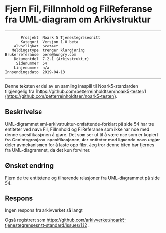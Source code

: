 Fjern Fil, FilInnhold og FilReferanse fra UML-diagram om Arkivstruktur
======================================================================

 ------------------  ---------------------------------
           Prosjekt  Noark 5 Tjenestegresesnitt
           Kategori  Versjon 1.0 beta
        Alvorlighet  protest
       Meldingstype  trenger klargjøring
    Brukerreferanse  pere@hungry.com
        Dokumentdel  7.2.1 (Arkivstruktur)
         Sidenummer  54
        Linjenummer  n/a
    Innsendingsdato  2019-04-13
 ------------------  ---------------------------------

Denne teksten er del av en samling innspill til Noark5-standarden
tilgjengelig fra [https://github.com/petterreinholdtsen/noark5-tester/](https://github.com/petterreinholdtsen/noark5-tester/).

Beskrivelse
-----------

UML-digrammet uml-arkivstruktur-omfattende-forklart på side 54 har tre
entiteter ved navn Fil, FilInnhold og FilReferanse som ikke har noe
med denne spesifikasjonen å gjøre.  Det som ser ut til å være noe som
er kopiert fra GeoIntegrasjons-spesifikasjonen, der entiteter med
lignende navn utgjør deler avmekanismen for å laste opp filer.  Jeg
tror denne biten bør fjernes fra UML-diagrammet, da det kun forvirrer.

Ønsket endring
--------------

Fjern de tre entitetene og tilhørende relasjoner fra UML-diagrammet på
side 54.

Respons
-------

Ingen respons fra arkivverket så langt.

Også registrert som
https://github.com/arkivverket/noark5-tjenestegrensesnitt-standard/issues/132 .
